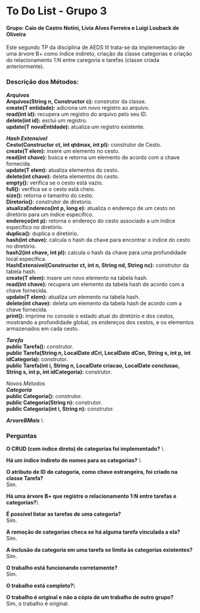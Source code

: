 
# To Do List - Grupo 3
#### Grupo: Caio de Castro Notini, Lívia Alves Ferreira e Luigi Louback de Oliveira

Este segundo TP da disciplina de AEDS III trata-se da implementação de uma árvore B+ como índice indireto, criação da classe categorias e criação do relacionamento 1:N entre caregoria e tarefas (classe criada anteriormente).

### Descrição dos Métodos:
***Arquivos*** \
**Arquivos(String n, Constructor<T> c):** construtor da classe.\
**create(T entidade):** adiciona um novo registro ao arquivo. \
**read(int id):** recupera um registro do arquivo pelo seu ID. \
**delete(int id):** exclui um registro. \
**update(T novaEntidade):** atualiza um registro existente. 

***Hash Extensível*** \
**Cesto(Constructor<T> ct, int qtdmax, int pl):** construtor de Cesto. \
**create(T elem):** insere um elemento no cesto. \
**read(int chave):** busca e retorna um elemento de acordo com a chave fornecida. \
**update(T elem):** atualiza elementos do cesto. \
**delete(int chave):** deleta elementos do cesto. \
**empty():** verifica se o cesto está vazio. \
**full():** verifica se o cesto está cheio. \
**size():** retorna o tamanho do cesto.\
**Diretorio():** construtor de diretorio. \
**atualizaEndereco(int p, long e):** atualiza o endereço de um cesto no diretório para um índice específico. \
**endereço(int p):** retorna o endereço do cesto associado a um índice específico no diretório. \
**duplica():** duplica o diretório. \
**hash(int chave):** calcula o hash da chave para encontrar o índice do cesto no diretório. \
**hash2(int chave, int pl):** calcula o hash da chave para uma profundidade local específica. \
**HashExtensivel(Constructor<T> ct, int n, String nd, String nc):** construtor da tabela hash. \
**create(T elem):** insere um novo elemento na tabela hash. \
**read(int chave):** recupera um elemento da tabela hash de acordo com a chave fornecida. \
**update(T elem):** atualiza um elemento na tabela hash. \
**delete(int chave):** deleta um elemento da tabela hash de acordo com a chave fornecida. \
**print():** imprime no console o estado atual do diretório e dos cestos, mostrando a profundidade global, os endereços dos cestos, e os elementos armazenados em cada cesto.

***Tarefa*** \
**public Tarefa():** construtor. \
**public Tarefa(String n, LocalDate dCri, LocalDate dCon, String s, int p, int idCategoria):** construtor. \
**public Tarefa(int i, String n, LocalDate criacao, LocalDate conclusao, String s, int p, int idCategoria):** construtor.

*Novos Métodos* \
***Categoria*** \
**public Categoria():** construtor. \
**public Categoria(String n):** construtor. \
**public Categoria(int i, String n):** construtor. 

***ArvoreBMais*** \


### Perguntas
**O CRUD (com índice direto) de categorias foi implementado?** \

**Há um índice indireto de nomes para as categorias?** \

**O atributo de ID de categoria, como chave estrangeira, foi criado na classe Tarefa?**\
Sim.

**Há uma árvore B+ que registre o relacionamento 1:N entre tarefas e categorias?**\

**É possível listar as tarefas de uma categoria?**\
Sim.

**A remoção de categorias checa se há alguma tarefa vinculada a ela?**\
Sim.

**A inclusão da categoria em uma tarefa se limita às categorias existentes?**\
Sim.

**O trabalho está funcionando corretamente?**\
Sim.

**O trabalho está completo?**\

**O trabalho é original e não a cópia de um trabalho de outro grupo?**\
Sim, o trabalho é original.
